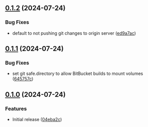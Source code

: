 ## [0.1.2](https://github.com/devops-consultants/conventional-changelog-release/compare/v0.1.1...v0.1.2) (2024-07-24)


### Bug Fixes

* default to not pushing git changes to origin server ([ed9a7ac](https://github.com/devops-consultants/conventional-changelog-release/commit/ed9a7ac863999a28d31d266f0f7761f3e4c4bd31))

## [0.1.1](https://github.com/devops-consultants/conventional-changelog-release/compare/v0.1.0...v0.1.1) (2024-07-24)


### Bug Fixes

* set git safe.directory to allow BitBucket builds to mount volumes ([645757c](https://github.com/devops-consultants/conventional-changelog-release/commit/645757ca1b7acfdb26b968a97cc2f121cb647c65))

## [0.1.0](https://github.com/devops-consultants/conventional-changelog-release/compare/04eba2ce932192ddbc0c867c34730294e4c1cdc4...v0.1.0) (2024-07-24)


### Features

* Initial release ([04eba2c](https://github.com/devops-consultants/conventional-changelog-release/commit/04eba2ce932192ddbc0c867c34730294e4c1cdc4))

